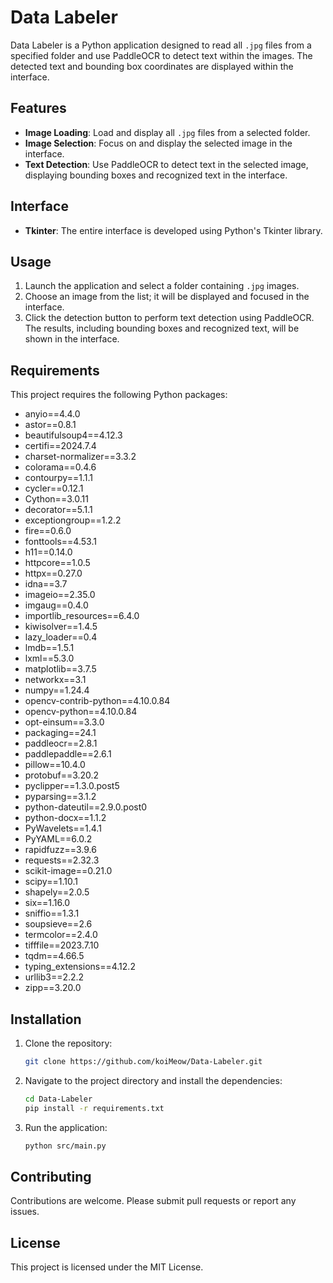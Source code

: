 # Data Labeler

Data Labeler is a Python application designed to read all `.jpg` files from a specified folder and use PaddleOCR to detect text within the images. The detected text and bounding box coordinates are displayed within the interface.

## Features

- **Image Loading**: Load and display all `.jpg` files from a selected folder.
- **Image Selection**: Focus on and display the selected image in the interface.
- **Text Detection**: Use PaddleOCR to detect text in the selected image, displaying bounding boxes and recognized text in the interface.

## Interface

- **Tkinter**: The entire interface is developed using Python's Tkinter library.

## Usage

1. Launch the application and select a folder containing `.jpg` images.
2. Choose an image from the list; it will be displayed and focused in the interface.
3. Click the detection button to perform text detection using PaddleOCR. The results, including bounding boxes and recognized text, will be shown in the interface.

## Requirements

This project requires the following Python packages:

- anyio==4.4.0
- astor==0.8.1
- beautifulsoup4==4.12.3
- certifi==2024.7.4
- charset-normalizer==3.3.2
- colorama==0.4.6
- contourpy==1.1.1
- cycler==0.12.1
- Cython==3.0.11
- decorator==5.1.1
- exceptiongroup==1.2.2
- fire==0.6.0
- fonttools==4.53.1
- h11==0.14.0
- httpcore==1.0.5
- httpx==0.27.0
- idna==3.7
- imageio==2.35.0
- imgaug==0.4.0
- importlib_resources==6.4.0
- kiwisolver==1.4.5
- lazy_loader==0.4
- lmdb==1.5.1
- lxml==5.3.0
- matplotlib==3.7.5
- networkx==3.1
- numpy==1.24.4
- opencv-contrib-python==4.10.0.84
- opencv-python==4.10.0.84
- opt-einsum==3.3.0
- packaging==24.1
- paddleocr==2.8.1
- paddlepaddle==2.6.1
- pillow==10.4.0
- protobuf==3.20.2
- pyclipper==1.3.0.post5
- pyparsing==3.1.2
- python-dateutil==2.9.0.post0
- python-docx==1.1.2
- PyWavelets==1.4.1
- PyYAML==6.0.2
- rapidfuzz==3.9.6
- requests==2.32.3
- scikit-image==0.21.0
- scipy==1.10.1
- shapely==2.0.5
- six==1.16.0
- sniffio==1.3.1
- soupsieve==2.6
- termcolor==2.4.0
- tifffile==2023.7.10
- tqdm==4.66.5
- typing_extensions==4.12.2
- urllib3==2.2.2
- zipp==3.20.0

## Installation

1. Clone the repository:
   ```bash
   git clone https://github.com/koiMeow/Data-Labeler.git
2. Navigate to the project directory and install the dependencies:
   ```bash
   cd Data-Labeler
   pip install -r requirements.txt
3. Run the application:
   ```bash
   python src/main.py

## Contributing

Contributions are welcome. Please submit pull requests or report any issues.

## License

This project is licensed under the MIT License.
